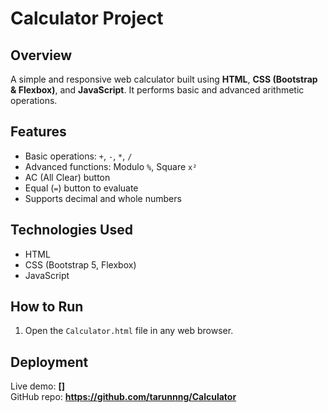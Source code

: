 # Calculator Project

## Overview

A simple and responsive web calculator built using **HTML**, **CSS (Bootstrap & Flexbox)**, and **JavaScript**. It performs basic and advanced arithmetic operations.

## Features

- Basic operations: `+`, `-`, `*`, `/`
- Advanced functions: Modulo `%`, Square `x²`
- AC (All Clear) button
- Equal (`=`) button to evaluate
- Supports decimal and whole numbers

## Technologies Used

- HTML
- CSS (Bootstrap 5, Flexbox)
- JavaScript

## How to Run

1. Open the `Calculator.html` file in any web browser.

## Deployment

Live demo: **[]**  
GitHub repo: **https://github.com/tarunnng/Calculator**
